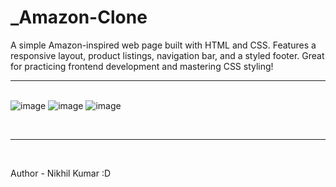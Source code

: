 # _Amazon-Clone
A simple Amazon-inspired web page built with HTML and CSS. Features a responsive layout, product listings, navigation bar, and a styled footer. Great for practicing frontend development and mastering CSS styling!
<br><hr><br>
![image](https://github.com/user-attachments/assets/242cee1b-22ac-4fef-9d0e-3dee5162c4c2)
![image](https://github.com/user-attachments/assets/4e32ad0b-7d71-43a9-8f5f-c59bee05dc7b)
![image](https://github.com/user-attachments/assets/eee1a020-449f-47fe-9c2b-5c781d33346f)

<br><hr><br>

Author - Nikhil Kumar :D
